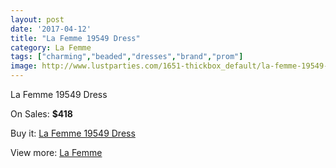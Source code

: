 ```yaml
---
layout: post
date: '2017-04-12'
title: "La Femme 19549 Dress"
category: La Femme
tags: ["charming","beaded","dresses","brand","prom"]
image: http://www.lustparties.com/1651-thickbox_default/la-femme-19549-dress.jpg
---
```

La Femme 19549 Dress

On Sales: **$418**
<a href="https://www.lustparties.com/en/la-femme/537-la-femme-19549-dress.html"><amp-img layout="responsive" width="600" height="600" src="//www.lustparties.com/1651-thickbox_default/la-femme-19549-dress.jpg" alt="La Femme 19549 Dress 0" /></a>
<a href="https://www.lustparties.com/en/la-femme/537-la-femme-19549-dress.html"><amp-img layout="responsive" width="600" height="600" src="//www.lustparties.com/1655-thickbox_default/la-femme-19549-dress.jpg" alt="La Femme 19549 Dress 1" /></a>
<a href="https://www.lustparties.com/en/la-femme/537-la-femme-19549-dress.html"><amp-img layout="responsive" width="600" height="600" src="//www.lustparties.com/1654-thickbox_default/la-femme-19549-dress.jpg" alt="La Femme 19549 Dress 2" /></a>
<a href="https://www.lustparties.com/en/la-femme/537-la-femme-19549-dress.html"><amp-img layout="responsive" width="600" height="600" src="//www.lustparties.com/1653-thickbox_default/la-femme-19549-dress.jpg" alt="La Femme 19549 Dress 3" /></a>
<a href="https://www.lustparties.com/en/la-femme/537-la-femme-19549-dress.html"><amp-img layout="responsive" width="600" height="600" src="//www.lustparties.com/1652-thickbox_default/la-femme-19549-dress.jpg" alt="La Femme 19549 Dress 4" /></a>

Buy it: [La Femme 19549 Dress](https://www.lustparties.com/en/la-femme/537-la-femme-19549-dress.html "La Femme 19549 Dress")

View more: [La Femme](https://www.lustparties.com/en/4-la-femme "La Femme")